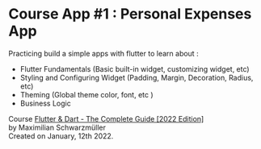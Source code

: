 # Course App #1 : Personal Expenses App

Practicing build a simple apps with flutter to learn about :
- Flutter Fundamentals (Basic built-in widget, customizing widget, etc)
- Styling and Configuring Widget (Padding, Margin, Decoration, Radius, etc)
- Theming (Global theme color, font, etc )
- Business Logic 

Course [Flutter & Dart - The Complete Guide [2022 Edition]](https://www.udemy.com/course/learn-flutter-dart-to-build-ios-android-apps) <br/>
by Maximilian Schwarzmüller <br/>
Created on January, 12th 2022.<br/>

